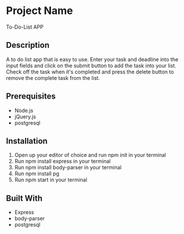 # Project Name

To-Do-List APP

## Description

A to do list app that is easy to use. Enter your task and deadline into the input fields and click on the submit button to add the task into your list. Check off the task when it's completed and press the delete button to remove the complete task from the list.

## Prerequisites

* Node.js
* jQuery.js
* postgresql

## Installation
 1. Open up your editor of choice and run npm init in your terminal
 2. Run npm install express in your terminal
 3. Run npm install body-parser in your terminal
 4. Run npm install pg
 4. Run npm start in your terminal

 ## Built With

* Express
* body-parser
* postgresql